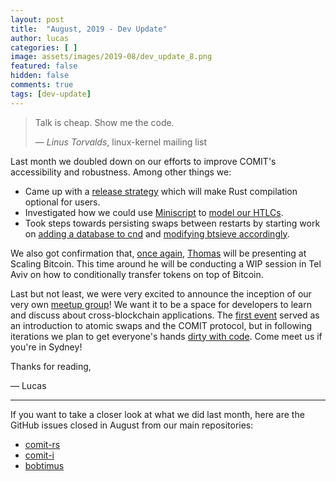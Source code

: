 ```yaml
---
layout: post
title:  "August, 2019 - Dev Update"
author: lucas
categories: [ ]
image: assets/images/2019-08/dev_update_8.png
featured: false
hidden: false
comments: true
tags: [dev-update]
---
```


> Talk is cheap. Show me the code.
>
> — _Linus Torvalds_, linux-kernel mailing list

Last month we doubled down on our efforts to improve COMIT's accessibility and robustness. Among other things we:
- Came up with a [release strategy](https://github.com/comit-network/spikes/blob/master/0012-release-strategy.adoc) which will make Rust compilation optional for users.
- Investigated how we could use [Miniscript](http://bitcoin.sipa.be/miniscript/) to [model our HTLCs](https://github.com/comit-network/comit-rs/issues/1287).
- Took steps towards persisting swaps between restarts by starting work on [adding a database to cnd](https://github.com/comit-network/comit-rs/issues/1243) and [modifying btsieve accordingly](https://github.com/comit-network/spikes/blob/master/0014-resume-swaps-after-restart.adoc).


We also got confirmation that, [once again](https://www.youtube.com/watch?time_continue=1025&v=FI9cwksTrQs), [Thomas](https://twitter.com/oetzn) will be presenting at Scaling Bitcoin.
This time around he will be conducting a WIP session in Tel Aviv on how to conditionally transfer tokens on top of Bitcoin.

Last but not least, we were very excited to announce the inception of our very own [meetup group](https://www.meetup.com/Cross-Blockchain-Developers/)!
We want it to be a space for developers to learn and discuss about cross-blockchain applications.
The [first event](https://www.meetup.com/Cross-Blockchain-Developers/events/263927820/) served as an introduction to atomic swaps and the COMIT protocol, but in following iterations we plan to get everyone's hands [dirty with code](https://www.meetup.com/Cross-Blockchain-Developers/events/264201658/).
Come meet us if you're in Sydney!

Thanks for reading,

— Lucas

---

If you want to take a closer look at what we did last month, here are the GitHub issues closed in August from our main repositories:

- [comit-rs](https://github.com/comit-network/comit-rs/issues?utf8=%E2%9C%93&q=is%3Aissue+sort%3Aupdated-desc+closed%3A2019-08-01..2019-08-31)
- [comit-i](https://github.com/comit-network/comit-i/issues?utf8=%E2%9C%93&q=is%3Aissue+sort%3Aupdated-desc+closed%3A2019-08-01..2019-08-31)
- [bobtimus](https://github.com/coblox/bobtimus/issues?utf8=%E2%9C%93&q=is%3Aissue+sort%3Aupdated-desc+closed%3A2019-08-01..2019-08-31)

